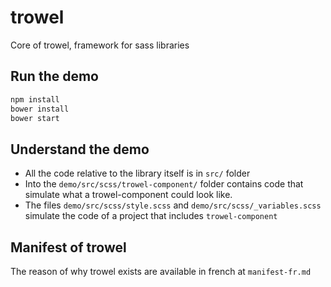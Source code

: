 # trowel
Core of trowel, framework for sass libraries

## Run the demo
```sh
npm install
bower install
bower start
```

## Understand the demo
* All the code relative to the library itself is in `src/` folder
* Into the `demo/src/scss/trowel-component/` folder contains code that simulate what a trowel-component could look like.
* The files `demo/src/scss/style.scss` and `demo/src/scss/_variables.scss` simulate the code of a project that includes `trowel-component`

## Manifest of trowel
The reason of why trowel exists are available in french at `manifest-fr.md`
